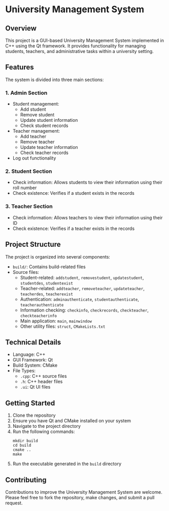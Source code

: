 # University Management System

## Overview
This project is a GUI-based University Management System implemented in C++ using the Qt framework. It provides functionality for managing students, teachers, and administrative tasks within a university setting.

## Features
The system is divided into three main sections:

### 1. Admin Section
- Student management:
  - Add student
  - Remove student
  - Update student information
  - Check student records
- Teacher management:
  - Add teacher
  - Remove teacher
  - Update teacher information
  - Check teacher records
- Log out functionality

### 2. Student Section
- Check information: Allows students to view their information using their roll number
- Check existence: Verifies if a student exists in the records

### 3. Teacher Section
- Check information: Allows teachers to view their information using their ID
- Check existence: Verifies if a teacher exists in the records

## Project Structure
The project is organized into several components:
- `build/`: Contains build-related files
- Source files:
  - Student-related: `addstudent`, `removestudent`, `updatestudent`, `studentdes`, `studentexist`
  - Teacher-related: `addteacher`, `removeteacher`, `updateteacher`, `teacherdes`, `teacherexist`
  - Authentication: `adminauthenticate`, `studentauthenticate`, `teacherauthenticate`
  - Information checking: `checkinfo`, `checkrecords`, `checkteacher`, `checkteacherinfo`
  - Main application: `main`, `mainwindow`
  - Other utility files: `struct`, `CMakeLists.txt`

## Technical Details
- Language: C++
- GUI Framework: Qt
- Build System: CMake
- File Types:
  - `.cpp`: C++ source files
  - `.h`: C++ header files
  - `.ui`: Qt UI files

## Getting Started
1. Clone the repository
2. Ensure you have Qt and CMake installed on your system
3. Navigate to the project directory
4. Run the following commands:
   ```
   mkdir build
   cd build
   cmake ..
   make
   ```
5. Run the executable generated in the `build` directory

## Contributing
Contributions to improve the University Management System are welcome. Please feel free to fork the repository, make changes, and submit a pull request.
